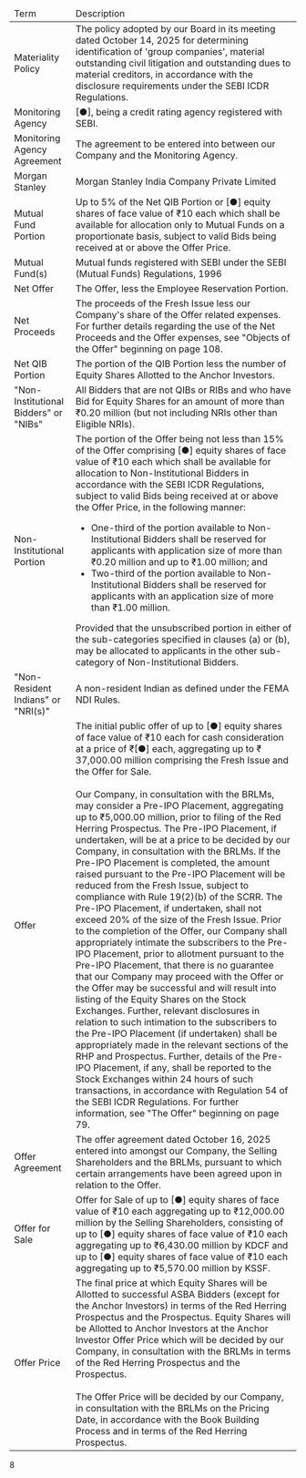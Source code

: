 <table><thead><tr><td>Term</td><td>Description</td></tr></thead><tbody><tr><td>Materiality Policy</td><td>The policy adopted by our Board in its meeting dated October 14, 2025 for determining identification of 'group companies', material outstanding civil litigation and outstanding dues to material creditors, in accordance with the disclosure requirements under the SEBI ICDR Regulations.</td></tr><tr><td>Monitoring Agency</td><td>[●], being a credit rating agency registered with SEBI.</td></tr><tr><td>Monitoring Agency Agreement</td><td>The agreement to be entered into between our Company and the Monitoring Agency.</td></tr><tr><td>Morgan Stanley</td><td>Morgan Stanley India Company Private Limited</td></tr><tr><td>Mutual Fund Portion</td><td>Up to 5% of the Net QIB Portion or [●] equity shares of face value of ₹10 each which shall be available for allocation only to Mutual Funds on a proportionate basis, subject to valid Bids being received at or above the Offer Price.</td></tr><tr><td>Mutual Fund(s)</td><td>Mutual funds registered with SEBI under the SEBI (Mutual Funds) Regulations, 1996</td></tr><tr><td>Net Offer</td><td>The Offer, less the Employee Reservation Portion.</td></tr><tr><td>Net Proceeds</td><td>The proceeds of the Fresh Issue less our Company's share of the Offer related expenses. For further details regarding the use of the Net Proceeds and the Offer expenses, see "Objects of the Offer" beginning on page 108.</td></tr><tr><td>Net QIB Portion</td><td>The portion of the QIB Portion less the number of Equity Shares Allotted to the Anchor Investors.</td></tr><tr><td>"Non-Institutional Bidders" or "NIBs"</td><td>All Bidders that are not QIBs or RIBs and who have Bid for Equity Shares for an amount of more than ₹0.20 million (but not including NRIs other than Eligible NRIs).</td></tr><tr><td>Non-Institutional Portion</td><td>The portion of the Offer being not less than 15% of the Offer comprising [●] equity shares of face value of ₹10 each which shall be available for allocation to Non-Institutional Bidders in accordance with the SEBI ICDR Regulations, subject to valid Bids being received at or above the Offer Price, in the following manner:<ul><li>One-third of the portion available to Non-Institutional Bidders shall be reserved for applicants with application size of more than ₹0.20 million and up to ₹1.00 million; and</li><li>Two-third of the portion available to Non-Institutional Bidders shall be reserved for applicants with an application size of more than ₹1.00 million.</li></ul>Provided that the unsubscribed portion in either of the sub-categories specified in clauses (a) or (b), may be allocated to applicants in the other sub-category of Non-Institutional Bidders.</td></tr><tr><td>"Non-Resident Indians" or "NRI(s)"</td><td>A non-resident Indian as defined under the FEMA NDI Rules.</td></tr><tr><td>Offer</td><td>The initial public offer of up to [●] equity shares of face value of ₹10 each for cash consideration at a price of ₹[●] each, aggregating up to ₹ 37,000.00 million comprising the Fresh Issue and the Offer for Sale.<br><br>Our Company, in consultation with the BRLMs, may consider a Pre-IPO Placement, aggregating up to ₹5,000.00 million, prior to filing of the Red Herring Prospectus. The Pre-IPO Placement, if undertaken, will be at a price to be decided by our Company, in consultation with the BRLMs. If the Pre-IPO Placement is completed, the amount raised pursuant to the Pre-IPO Placement will be reduced from the Fresh Issue, subject to compliance with Rule 19(2)(b) of the SCRR. The Pre-IPO Placement, if undertaken, shall not exceed 20% of the size of the Fresh Issue. Prior to the completion of the Offer, our Company shall appropriately intimate the subscribers to the Pre-IPO Placement, prior to allotment pursuant to the Pre-IPO Placement, that there is no guarantee that our Company may proceed with the Offer or the Offer may be successful and will result into listing of the Equity Shares on the Stock Exchanges. Further, relevant disclosures in relation to such intimation to the subscribers to the Pre-IPO Placement (if undertaken) shall be appropriately made in the relevant sections of the RHP and Prospectus. Further, details of the Pre-IPO Placement, if any, shall be reported to the Stock Exchanges within 24 hours of such transactions, in accordance with Regulation 54 of the SEBI ICDR Regulations. For further information, see "The Offer" beginning on page 79.</td></tr><tr><td>Offer Agreement</td><td>The offer agreement dated October 16, 2025 entered into amongst our Company, the Selling Shareholders and the BRLMs, pursuant to which certain arrangements have been agreed upon in relation to the Offer.</td></tr><tr><td>Offer for Sale</td><td>Offer for Sale of up to [●] equity shares of face value of ₹10 each aggregating up to ₹12,000.00 million by the Selling Shareholders, consisting of up to [●] equity shares of face value of ₹10 each aggregating up to ₹6,430.00 million by KDCF and up to [●] equity shares of face value of ₹10 each aggregating up to ₹5,570.00 million by KSSF.</td></tr><tr><td>Offer Price</td><td>The final price at which Equity Shares will be Allotted to successful ASBA Bidders (except for the Anchor Investors) in terms of the Red Herring Prospectus and the Prospectus. Equity Shares will be Allotted to Anchor Investors at the Anchor Investor Offer Price which will be decided by our Company, in consultation with the BRLMs in terms of the Red Herring Prospectus and the Prospectus.<br><br>The Offer Price will be decided by our Company, in consultation with the BRLMs on the Pricing Date, in accordance with the Book Building Process and in terms of the Red Herring Prospectus.</td></tr></tbody></table>

8